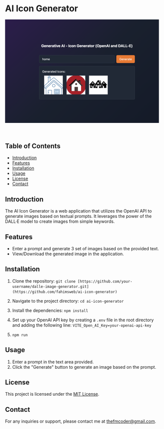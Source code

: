 # AI Icon Generator

![Image Generator](preview.png)

<br>

## Table of Contents

- [Introduction](#introduction)
- [Features](#features)
- [Installation](#installation)
- [Usage](#usage)
- [License](#license)
- [Contact](#contact)

## Introduction

The AI Icon Generator is a web application that utilizes the OpenAI API to generate images based on textual prompts. It leverages the power of the DALL·E model to create images from simple keywords.

## Features

- Enter a prompt and generate 3 set of images based on the provided text.
- View/Download the generated image in the application.

## Installation

1. Clone the repository:
   `git clone [https://github.com/your-username/dalle-image-generator.git](https://github.com/fahimsweb/ai-icon-generator)`

2. Navigate to the project directory:
   `cd ai-icon-generator`

3. Install the dependencies:
   `npm install`
4. Set up your OpenAI API key by creating a `.env` file in the root directory and adding the following line:
   `VITE_Open_AI_Key=your-openai-api-key`
5. `npm run`

## Usage

1. Enter a prompt in the text area provided.
2. Click the "Generate" button to generate an image based on the prompt.

## License

This project is licensed under the [MIT License](LICENSE).

## Contact

For any inquiries or support, please contact me at [thefmcoder@gmail.com](mailto:thefmcoder@gmail.com).
